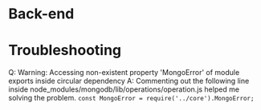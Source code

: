 # Back-end

# Troubleshooting

Q: Warning: Accessing non-existent property 'MongoError' of module exports inside circular dependency
A: Commenting out the following line inside node_modules/mongodb/lib/operations/operation.js helped me solving the problem. `const MongoError = require('../core').MongoError;`
